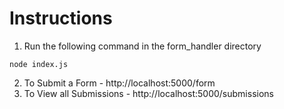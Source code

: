 # Instructions

1. Run the following command in the form_handler directory
```
node index.js
```
2. To Submit a Form  - http://localhost:5000/form
3. To View all Submissions - http://localhost:5000/submissions